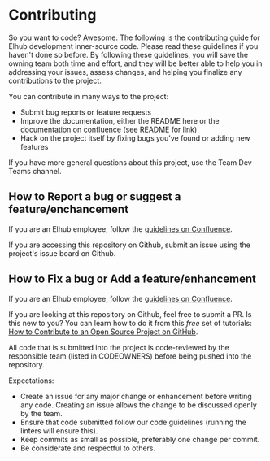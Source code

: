 # Contributing

So you want to code? Awesome. The following is the contributing guide for Elhub development inner-source code. Please read these guidelines if you haven't
done so before. By following these guidelines, you will save the owning team both time and effort, and they will be better able to help you in addressing
your issues, assess changes, and helping you finalize any contributions to the project.

You can contribute in many ways to the project:
* Submit bug reports or feature requests
* Improve the documentation, either the README here or the documentation on confluence (see README for link)
* Hack on the project itself by fixing bugs you've found or adding new features

If you have more general questions about this project, use the Team Dev Teams channel.

## How to Report a bug or suggest a feature/enchancement

If you are an Elhub employee, follow the [guidelines on Confluence](https://confluence.elhub.cloud/display/DEV/How+to+Submit+a+Bug+or+Feature+Request).

If you are accessing this repository on Github, submit an issue using the project's issue board on Github.

## How to Fix a bug or Add a feature/enhancement

If you are an Elhub employee, follow the [guidelines on Confluence](https://confluence.elhub.cloud/pages/viewpage.action?pageId=641763474).

If you are looking at this repository on Github, feel free to submit a PR. Is this new to you? You can learn how to do it from this *free* set of tutorials:
[How to Contribute to an Open Source Project on GitHub](https://egghead.io/series/how-to-contribute-to-an-open-source-project-on-github).

All code that is submitted into the project is code-reviewed by the responsible team (listed in CODEOWNERS) before being pushed into the repository.

Expectations:
* Create an issue for any major change or enhancement before writing any code. Creating an issue allows the change to be discussed openly by the team.
* Ensure that code submitted follow our code guidelines (running the linters will ensure this).
* Keep commits as small as possible, preferably one change per commit.
* Be considerate and respectful to others.

